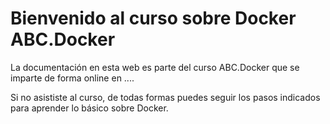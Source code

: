 # Bienvenido al curso sobre Docker ABC.Docker

La documentación en esta web es parte del curso ABC.Docker que se imparte de forma online en ....

Si no asististe al curso, de todas formas puedes seguir los pasos indicados para aprender lo básico
sobre Docker.
